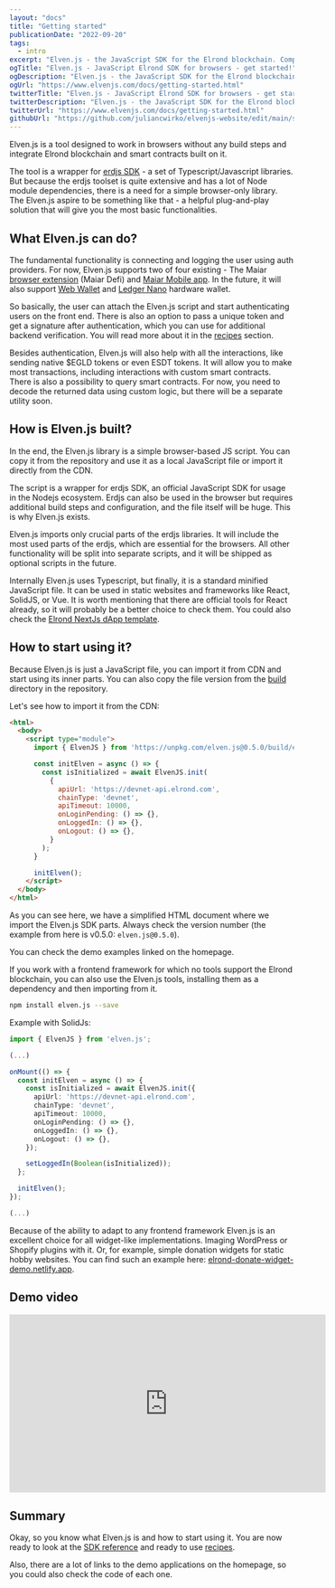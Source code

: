 ```yaml
---
layout: "docs"
title: "Getting started"
publicationDate: "2022-09-20"
tags:
  - intro
excerpt: "Elven.js - the JavaScript SDK for the Elrond blockchain. Compact and simplified wrapper for erdjs!"
ogTitle: "Elven.js - JavaScript Elrond SDK for browsers - get started!"
ogDescription: "Elven.js - the JavaScript SDK for the Elrond blockchain. Compact and simplified wrapper for erdjs!"
ogUrl: "https://www.elvenjs.com/docs/getting-started.html"
twitterTitle: "Elven.js - JavaScript Elrond SDK for browsers - get started!"
twitterDescription: "Elven.js - the JavaScript SDK for the Elrond blockchain. Compact and simplified wrapper for erdjs!"
twitterUrl: "https://www.elvenjs.com/docs/getting-started.html"
githubUrl: "https://github.com/juliancwirko/elvenjs-website/edit/main/src/docs/getting-started.md"
---
```



Elven.js is a tool designed to work in browsers without any build steps and integrate Elrond blockchain and smart contracts built on it.

The tool is a wrapper for [erdjs SDK](https://docs.elrond.com/sdk-and-tools/erdjs/erdjs/) - a set of Typescript/Javascript libraries. But because the erdjs toolset is quite extensive and has a lot of Node module dependencies, there is a need for a simple browser-only library. The Elven.js aspire to be something like that - a helpful plug-and-play solution that will give you the most basic functionalities. 

## What Elven.js can do?

The fundamental functionality is connecting and logging the user using auth providers. For now, Elven.js supports two of four existing - The Maiar [browser extension](https://chrome.google.com/webstore/detail/maiar-defi-wallet/dngmlblcodfobpdpecaadgfbcggfjfnm) (Maiar Defi) and [Maiar Mobile app](https://get.maiar.com/referral/rdmfba3md2). In the future, it will also support [Web Wallet](https://wallet.elrond.com/) and [Ledger Nano](https://www.ledger.com/) hardware wallet.

So basically, the user can attach the Elven.js script and start authenticating users on the front end. There is also an option to pass a unique token and get a signature after authentication, which you can use for additional backend verification. You will read more about it in the [recipes](/docs/recipes.html) section.

Besides authentication, Elven.js will also help with all the interactions, like sending native $EGLD tokens or even ESDT tokens. It will allow you to make most transactions, including interactions with custom smart contracts. There is also a possibility to query smart contracts. For now, you need to decode the returned data using custom logic, but there will be a separate utility soon.

## How is Elven.js built?

In the end, the Elven.js library is a simple browser-based JS script. You can copy it from the repository and use it as a local JavaScript file or import it directly from the CDN.

The script is a wrapper for erdjs SDK, an official JavaScript SDK for usage in the Nodejs ecosystem. Erdjs can also be used in the browser but requires additional build steps and configuration, and the file itself will be huge. This is why Elven.js exists. 

Elven.js imports only crucial parts of the erdjs libraries. It will include the most used parts of the erdjs, which are essential for the browsers. All other functionality will be split into separate scripts, and it will be shipped as optional scripts in the future.

Internally Elven.js uses Typescript, but finally, it is a standard minified JavaScript file. It can be used in static websites and frameworks like React, SolidJS, or Vue. It is worth mentioning that there are official tools for React already, so it will probably be a better choice to check them. You could also check the [Elrond NextJs dApp template](https://github.com/ElrondDevGuild/nextjs-dapp-template).

## How to start using it?

Because Elven.js is just a JavaScript file, you can import it from CDN and start using its inner parts. You can also copy the file version from the [build](https://github.com/juliancwirko/elven.js/tree/main/build) directory in the repository.

Let's see how to import it from the CDN:

```html
<html>
  <body>
    <script type="module">
      import { ElvenJS } from 'https://unpkg.com/elven.js@0.5.0/build/elven.js';

      const initElven = async () => {
        const isInitialized = await ElvenJS.init(
          {
            apiUrl: 'https://devnet-api.elrond.com',
            chainType: 'devnet',
            apiTimeout: 10000,
            onLoginPending: () => {},
            onLoggedIn: () => {},
            onLogout: () => {},
          }
        );
      }

      initElven();
    </script>
  </body>
</html>
```

As you can see here, we have a simplified HTML document where we import the Elven.js SDK parts. Always check the version number (the example from here is v0.5.0: `elven.js@0.5.0`).

You can check the demo examples linked on the homepage.

If you work with a frontend framework for which no tools support the Elrond blockchain, you can also use the Elven.js tools, installing them as a dependency and then importing from it.

```bash
npm install elven.js --save
```

Example with SolidJs:
```typescript
import { ElvenJS } from 'elven.js';

(...)

onMount(() => {
  const initElven = async () => {
    const isInitialized = await ElvenJS.init({
      apiUrl: 'https://devnet-api.elrond.com',
      chainType: 'devnet',
      apiTimeout: 10000,
      onLoginPending: () => {},
      onLoggedIn: () => {},
      onLogout: () => {},
    });

    setLoggedIn(Boolean(isInitialized));
  };

  initElven();
});

(...)
```

Because of the ability to adapt to any frontend framework Elven.js is an excellent choice for all widget-like implementations. Imaging WordPress or Shopify plugins with it. Or, for example, simple donation widgets for static hobby websites. You can find such an example here: [elrond-donate-widget-demo.netlify.app](https://elrond-donate-widget-demo.netlify.app/).

## Demo video

<div class="embeded-media-container">
  <iframe width="560" height="315" src="https://www.youtube.com/embed/tcTukpkjcQw" title="YouTube video player" frameborder="0" allow="accelerometer; autoplay; clipboard-write; encrypted-media; gyroscope; picture-in-picture" allowfullscreen></iframe>
</div>

## Summary

Okay, so you know what Elven.js is and how to start using it. You are now ready to look at the [SDK reference](/docs/sdk-reference.html) and ready to use [recipes](/docs/recipes.html).
 
Also, there are a lot of links to the demo applications on the homepage, so you could also check the code of each one.
